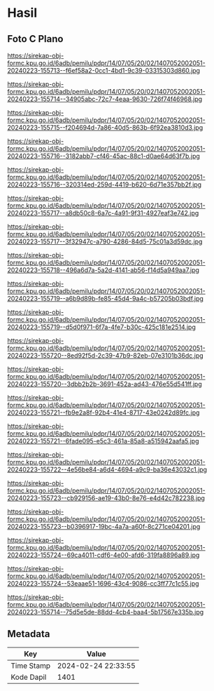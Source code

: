 # Hasil

## Foto C Plano

https://sirekap-obj-formc.kpu.go.id/6adb/pemilu/pdpr/14/07/05/20/02/1407052002051-20240223-155713--f6ef58a2-0cc1-4bd1-9c39-03315303d860.jpg

https://sirekap-obj-formc.kpu.go.id/6adb/pemilu/pdpr/14/07/05/20/02/1407052002051-20240223-155714--34905abc-72c7-4eaa-9630-726f74f46968.jpg

https://sirekap-obj-formc.kpu.go.id/6adb/pemilu/pdpr/14/07/05/20/02/1407052002051-20240223-155715--f204694d-7a86-40d5-863b-6f92ea3810d3.jpg

https://sirekap-obj-formc.kpu.go.id/6adb/pemilu/pdpr/14/07/05/20/02/1407052002051-20240223-155716--3182abb7-cf46-45ac-88c1-d0ae64d63f7b.jpg

https://sirekap-obj-formc.kpu.go.id/6adb/pemilu/pdpr/14/07/05/20/02/1407052002051-20240223-155716--320314ed-259d-4419-b620-6d71e357bb2f.jpg

https://sirekap-obj-formc.kpu.go.id/6adb/pemilu/pdpr/14/07/05/20/02/1407052002051-20240223-155717--a8db50c8-6a7c-4a91-9f31-4927eaf3e742.jpg

https://sirekap-obj-formc.kpu.go.id/6adb/pemilu/pdpr/14/07/05/20/02/1407052002051-20240223-155717--3f32947c-a790-4286-84d5-75c01a3d59dc.jpg

https://sirekap-obj-formc.kpu.go.id/6adb/pemilu/pdpr/14/07/05/20/02/1407052002051-20240223-155718--496a6d7a-5a2d-4141-ab56-f14d5a949aa7.jpg

https://sirekap-obj-formc.kpu.go.id/6adb/pemilu/pdpr/14/07/05/20/02/1407052002051-20240223-155719--a6b9d89b-fe85-45d4-9a4c-b57205b03bdf.jpg

https://sirekap-obj-formc.kpu.go.id/6adb/pemilu/pdpr/14/07/05/20/02/1407052002051-20240223-155719--d5d0f971-6f7a-4fe7-b30c-425c181e2514.jpg

https://sirekap-obj-formc.kpu.go.id/6adb/pemilu/pdpr/14/07/05/20/02/1407052002051-20240223-155720--8ed92f5d-2c39-47b9-82eb-07e3101b36dc.jpg

https://sirekap-obj-formc.kpu.go.id/6adb/pemilu/pdpr/14/07/05/20/02/1407052002051-20240223-155720--3dbb2b2b-3691-452a-ad43-476e55d541ff.jpg

https://sirekap-obj-formc.kpu.go.id/6adb/pemilu/pdpr/14/07/05/20/02/1407052002051-20240223-155721--fb9e2a8f-92b4-41e4-8717-43e0242d89fc.jpg

https://sirekap-obj-formc.kpu.go.id/6adb/pemilu/pdpr/14/07/05/20/02/1407052002051-20240223-155721--6fade095-e5c3-461a-85a8-a515942aafa5.jpg

https://sirekap-obj-formc.kpu.go.id/6adb/pemilu/pdpr/14/07/05/20/02/1407052002051-20240223-155722--4e56be84-a6d4-4694-a9c9-ba36e43032c1.jpg

https://sirekap-obj-formc.kpu.go.id/6adb/pemilu/pdpr/14/07/05/20/02/1407052002051-20240223-155723--cb929156-ae19-43b0-8e76-e4d42c782238.jpg

https://sirekap-obj-formc.kpu.go.id/6adb/pemilu/pdpr/14/07/05/20/02/1407052002051-20240223-155723--b0396917-19bc-4a7a-a60f-8c271ce04201.jpg

https://sirekap-obj-formc.kpu.go.id/6adb/pemilu/pdpr/14/07/05/20/02/1407052002051-20240223-155724--69ca4011-cdf6-4e00-afd6-319fa8896a89.jpg

https://sirekap-obj-formc.kpu.go.id/6adb/pemilu/pdpr/14/07/05/20/02/1407052002051-20240223-155724--53eaae51-1696-43c4-9086-cc3ff77c1c55.jpg

https://sirekap-obj-formc.kpu.go.id/6adb/pemilu/pdpr/14/07/05/20/02/1407052002051-20240223-155714--75d5e5de-88dd-4cb4-baa4-5b17567e335b.jpg


## Metadata

| Key        | Value               |
| ---------- | ------------------- |
| Time Stamp | 2024-02-24 22:33:55 |
| Kode Dapil | 1401                |



